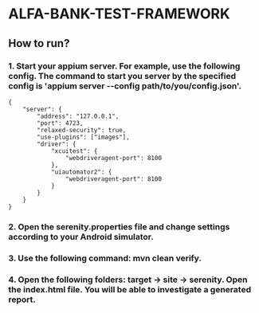 # ALFA-BANK-TEST-FRAMEWORK
## How to run?
### 1. Start your appium server. For example, use the following config. The command to start you server by the specified config is 'appium server --config path/to/you/config.json'.

```
{
    "server": {
        "address": "127.0.0.1",
        "port": 4723,
        "relaxed-security": true,
        "use-plugins": ["images"],
        "driver": {
            "xcuitest": {
                "webdriveragent-port": 8100
            },
            "uiautomator2": {
                "webdriveragent-port": 8100
            }
        }
    }
}
```
### 2. Open the serenity.properties file and change settings according to your Android simulator.

### 3. Use the following command: mvn clean verify.

### 4. Open the following folders: target -> site -> serenity. Open the index.html file. You will be able to investigate a generated report.